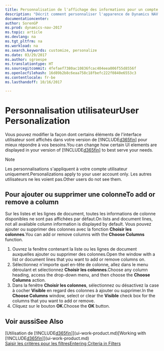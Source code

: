 ```yaml
---
title: Personnalisation de l'affichage des informations pour un compte utilisateur
description: "Décrit comment personnaliser l'apparence de Dynamics NAV pour votre compte d'utilisateur."
documentationcenter: 
author: SorenGP
ms.prod: dynamics-nav-2017
ms.topic: article
ms.devlang: na
ms.tgt_pltfrm: na
ms.workload: na
ms.search.keywords: customize, personalize
ms.date: 03/29/2017
ms.author: sgroespe
ms.translationtype: HT
ms.sourcegitcommit: 4fefaef7380ac10836fcac404eea006f55d8556f
ms.openlocfilehash: 16d89b2b8c6eaa758c18fbefc222f0840e6553c3
ms.contentlocale: fr-be
ms.lasthandoff: 10/16/2017

---
```

# <a name="user-personalization"></a><span data-ttu-id="2cffe-103">Personnalisation utilisateur</span><span class="sxs-lookup"><span data-stu-id="2cffe-103">User Personalization</span></span>
<span data-ttu-id="2cffe-104">Vous pouvez modifier la façon dont certains éléments de l'interface utilisateur sont affichés dans votre version de [!INCLUDE[d365fin](includes/d365fin_md.md)] pour mieux répondre à vos besoins.</span><span class="sxs-lookup"><span data-stu-id="2cffe-104">You can change how certain UI elements are displayed in your version of [!INCLUDE[d365fin](includes/d365fin_md.md)] to best serve your needs.</span></span>

> [!NOTE]  
>   <span data-ttu-id="2cffe-105">Les personnalisations s'appliquent à votre compte utilisateur uniquement.</span><span class="sxs-lookup"><span data-stu-id="2cffe-105">Personalizations apply to your user account only.</span></span> <span data-ttu-id="2cffe-106">Les autres utilisateurs ne les voient pas.</span><span class="sxs-lookup"><span data-stu-id="2cffe-106">Other users do not see them.</span></span>

## <a name="to-add-or-remove-a-column"></a><span data-ttu-id="2cffe-107">Pour ajouter ou supprimer une colonne</span><span class="sxs-lookup"><span data-stu-id="2cffe-107">To add or remove a column</span></span>
<span data-ttu-id="2cffe-108">Sur les listes et les lignes de document, toutes les informations de colonne disponibles ne sont pas affichées par défaut.</span><span class="sxs-lookup"><span data-stu-id="2cffe-108">On lists and document lines, not all available column information is displayed by default.</span></span> <span data-ttu-id="2cffe-109">Vous pouvez ajouter ou supprimer des colonnes avec la fonction **Choisir les colonnes**.</span><span class="sxs-lookup"><span data-stu-id="2cffe-109">You can add or remove columns with the **Choose Columns** function.</span></span>

1. <span data-ttu-id="2cffe-110">Ouvrez la fenêtre contenant la liste ou les lignes de document auxquelles ajouter ou supprimer des colonnes.</span><span class="sxs-lookup"><span data-stu-id="2cffe-110">Open the window with a list or document lines that you want to add or remove columns on.</span></span>
2. <span data-ttu-id="2cffe-111">Sélectionnez n'importe quel en-tête de colonne, allez dans le menu déroulant et sélectionnez **Choisir les colonnes**.</span><span class="sxs-lookup"><span data-stu-id="2cffe-111">Choose any column heading, access the drop-down menu, and then choose the **Choose Columns** action.</span></span>
3. <span data-ttu-id="2cffe-112">Dans la fenêtre **Choisir les colonnes**, sélectionnez ou désactivez la case à cocher **Visible** en regard des colonnes à ajouter ou supprimer.</span><span class="sxs-lookup"><span data-stu-id="2cffe-112">In the **Choose Columns** window, select or clear the **Visible** check box for the columns that you want to add or remove.</span></span>
4. <span data-ttu-id="2cffe-113">Cliquez sur le bouton **OK**.</span><span class="sxs-lookup"><span data-stu-id="2cffe-113">Choose the **OK** button.</span></span>

## <a name="see-also"></a><span data-ttu-id="2cffe-114">Voir aussi</span><span class="sxs-lookup"><span data-stu-id="2cffe-114">See Also</span></span>
<span data-ttu-id="2cffe-115">[Utilisation de [!INCLUDE[d365fin](includes/d365fin_md.md)]](ui-work-product.md)</span><span class="sxs-lookup"><span data-stu-id="2cffe-115">[Working with [!INCLUDE[d365fin](includes/d365fin_md.md)]](ui-work-product.md)</span></span>  
[<span data-ttu-id="2cffe-116">Saisir les critères pour les filtres</span><span class="sxs-lookup"><span data-stu-id="2cffe-116">Entering Criteria in Filters</span></span>](ui-enter-criteria-filters.md)

